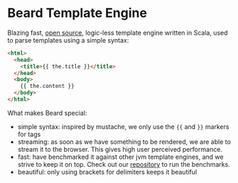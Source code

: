 Beard Template Engine
=======

Blazing fast, [open source](https://github.com/zalando/beard), logic-less template engine written in Scala, used to parse templates using a simple syntax:

```html
<html>
  <head>
	<title>{{ the.title }}</title>
  </head>
  <body>
	{{ the.content }}
  </body>
</html>
```


What makes Beard special:

  - simple syntax: inspired by mustache, we only use the `{{` and `}}` markers for tags
  - streaming: as soon as we have something to be rendered, we are able to stream it to the browser. This gives high user perceived performance.
  - fast: have benchmarked it against other jvm template engines, and we strive to keep it on top. Check out our [repository](https://github.com/zalando/beard) to run the benchmarks.
  - beautiful: only using brackets for delimiters keeps it beautiful